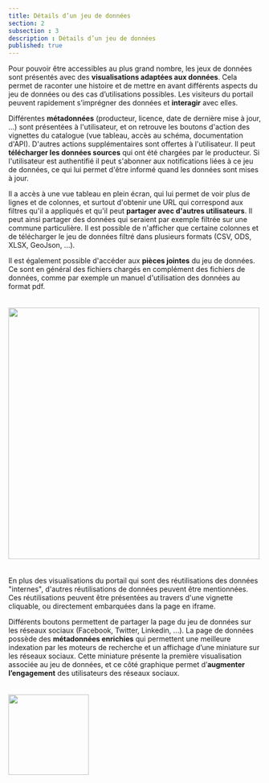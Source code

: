 ```yaml
---
title: Détails d’un jeu de données
section: 2
subsection : 3
description : Détails d’un jeu de données
published: true
---
```

Pour pouvoir être accessibles au plus grand nombre, les jeux de données sont présentés avec des **visualisations adaptées aux données**. Cela permet de raconter une histoire et de mettre en avant différents aspects du jeu de données ou des cas d’utilisations possibles. Les visiteurs du portail peuvent rapidement s’imprégner des données et **interagir** avec elles.

Différentes **métadonnées** (producteur, licence, date de dernière mise à jour, ...) sont présentées à l'utilisateur, et on retrouve les boutons d'action des vignettes du catalogue (vue tableau, accès au schéma, documentation d'API). D'autres actions supplémentaires sont offertes à l'utilisateur. Il peut **télécharger les données sources** qui ont été chargées par le producteur. Si l'utilisateur est authentifié il peut s'abonner aux notifications liées à ce jeu de données, ce qui lui permet d'être informé quand les données sont mises à jour.

Il a accès à une vue tableau en plein écran, qui lui permet de voir plus de lignes et de colonnes, et surtout d'obtenir une URL qui correspond aux filtres qu'il a appliqués et qu'il peut **partager avec d'autres utilisateurs**. Il peut ainsi partager des données qui seraient par exemple filtrée sur une commune particulière. Il est possible de n'afficher que certaine colonnes et de télécharger le jeu de données filtré dans plusieurs formats (CSV, ODS, XLSX, GeoJson, ...).

Il est également possible d'accéder aux **pièces jointes** du jeu de données. Ce sont en général des fichiers chargés en complément des fichiers de données, comme par exemple un manuel d'utilisation des données au format pdf.

<img src="./images/functional-presentation/detail-2.jpg"
     height="500" style="margin:20px auto;" />

En plus des visualisations du portail qui sont des réutilisations des données "internes", d'autres réutilisations de données peuvent être mentionnées. Ces réutilisations peuvent être présentées au travers d'une vignette cliquable, ou directement embarquées dans la page en iframe.

Différents boutons permettent de partager la page du jeu de données sur les réseaux sociaux (Facebook, Twitter, Linkedin, ...). La page de données possède des **métadonnées enrichies** qui permettent une meilleure indexation par les moteurs de recherche et un affichage d’une miniature sur les réseaux sociaux. Cette miniature présente la première visualisation associée au jeu de données, et ce côté graphique permet d’**augmenter l’engagement** des utilisateurs des réseaux sociaux.

<img src="./images/functional-presentation/detail-3.jpg"
     height="160" style="margin:20px auto;" />
